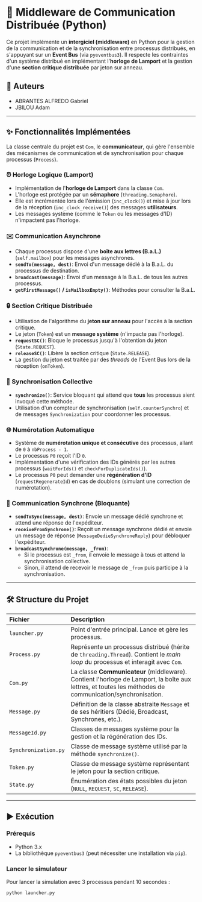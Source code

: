 # 🚀 Middleware de Communication Distribuée (Python)

Ce projet implémente un **intergiciel (middleware)** en Python pour la gestion de la communication et de la synchronisation entre processus distribués, en s'appuyant sur un **Event Bus** (via `pyeventbus3`). Il respecte les contraintes d'un système distribué en implémentant l'**horloge de Lamport** et la gestion d'une **section critique distribuée** par jeton sur anneau.

## 👥 Auteurs

* ABRANTES ALFREDO Gabriel
* JBILOU Adam

---

## ✨ Fonctionnalités Implémentées

La classe centrale du projet est `Com`, le **communicateur**, qui gère l'ensemble des mécanismes de communication et de synchronisation pour chaque processus (`Process`).

### ⏰ Horloge Logique (Lamport)

* Implémentation de l'**horloge de Lamport** dans la classe `Com`.
* L'horloge est protégée par un **sémaphore** (`threading.Semaphore`).
* Elle est incrémentée lors de l'émission (`inc_clock()`) et mise à jour lors de la réception (`inc_clock_receive()`) des messages **utilisateurs**.
* Les messages système (comme le `Token` ou les messages d'ID) n'impactent pas l'horloge.

### ✉️ Communication Asynchrone

* Chaque processus dispose d'une **boîte aux lettres (B.a.L.)** (`self.mailbox`) pour les messages asynchrones.
* **`sendTo(message, dest)`**: Envoi d'un message dédié à la B.a.L. du processus de destination.
* **`broadcast(message)`**: Envoi d'un message à la B.a.L. de tous les autres processus.
* **`getFirstMessage()` / `isMailboxEmpty()`**: Méthodes pour consulter la B.a.L.

### 🔒 Section Critique Distribuée

* Utilisation de l'algorithme du **jeton sur anneau** pour l'accès à la section critique.
* Le jeton (`Token`) est un **message système** (n'impacte pas l'horloge).
* **`requestSC()`**: Bloque le processus jusqu'à l'obtention du jeton (`State.REQUEST`).
* **`releaseSC()`**: Libère la section critique (`State.RELEASE`).
* La gestion du jeton est traitée par des *threads* de l'Event Bus lors de la réception (`onToken`).

### 🔗 Synchronisation Collective

* **`synchronize()`**: Service bloquant qui attend que **tous** les processus aient invoqué cette méthode.
* Utilisation d'un compteur de synchronisation (`self.counterSynchro`) et de messages `Synchronization` pour coordonner les processus.

### 🌐 Numérotation Automatique

* Système de **numérotation unique et consécutive** des processus, allant de `0` à `nbProcess - 1`.
* Le processus `P0` reçoit l'ID `0`.
* Implémentation d'une vérification des IDs générés par les autres processus (`waitForIds()` et `checkForDuplicateIds()`).
* Le processus `P0` peut demander une **régénération d'ID** (`requestRegenerateId`) en cas de doublons (simulant une correction de numérotation).

### 🤝 Communication Synchrone (Bloquante)

* **`sendToSync(message, dest)`**: Envoie un message dédié synchrone et attend une réponse de l'expéditeur.
* **`receiveFromSynchrone()`**: Reçoit un message synchrone dédié et envoie un message de réponse (`MessageDedieSynchroneReply`) pour débloquer l'expéditeur.
* **`broadcastSynchrone(message, _from)`**:
    * Si le processus est `_from`, il envoie le message à tous et attend la synchronisation collective.
    * Sinon, il attend de recevoir le message de `_from` puis participe à la synchronisation.

---

## 🛠️ Structure du Projet

| Fichier | Description |
| :--- | :--- |
| `launcher.py` | Point d'entrée principal. Lance et gère les processus. |
| `Process.py` | Représente un processus distribué (hérite de `threading.Thread`). Contient le *main loop* du processus et interagit avec `Com`. |
| `Com.py` | La classe **Communicateur** (middleware). Contient l'horloge de Lamport, la boîte aux lettres, et toutes les méthodes de communication/synchronisation. |
| `Message.py` | Définition de la classe abstraite `Message` et de ses héritiers (Dédié, Broadcast, Synchrones, etc.). |
| `MessageId.py` | Classes de messages système pour la gestion et la régénération des IDs. |
| `Synchronization.py` | Classe de message système utilisé par la méthode `synchronize()`. |
| `Token.py` | Classe de message système représentant le jeton pour la section critique. |
| `State.py` | Énumération des états possibles du jeton (`NULL`, `REQUEST`, `SC`, `RELEASE`). |

---

## ▶️ Exécution

### Prérequis

* Python 3.x
* La bibliothèque `pyeventbus3` (peut nécessiter une installation via `pip`).

### Lancer le simulateur

Pour lancer la simulation avec 3 processus pendant 10 secondes :

```bash
python launcher.py